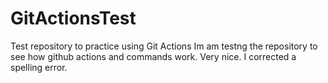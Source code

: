 # GitActionsTest
Test repository to practice using Git Actions
Im am testng the repository to see how github actions and commands work.
Very nice.
I corrected a spelling error.